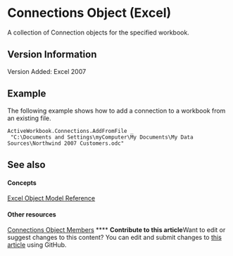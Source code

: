 
# Connections Object (Excel)

A collection of Connection objects for the specified workbook.


## Version Information

Version Added: Excel 2007 


## Example

The following example shows how to add a connection to a workbook from an existing file.


```
ActiveWorkbook.Connections.AddFromFile _ 
 "C:\Documents and Settings\myComputer\My Documents\My Data Sources\Northwind 2007 Customers.odc"
```


## See also


#### Concepts


 [Excel Object Model Reference](11ea8598-8a20-92d5-f98b-0da04263bf2c.md)
#### Other resources


 [Connections Object Members](f6f7cbb6-4763-443a-56d8-2787cb067b8b.md)
****   **Contribute to this article**Want to edit or suggest changes to this content? You can edit and submit changes to  [this article](https://github.com/jhershey00/VBA_Excel_Test/OpenXMLCon/articles/3320b1cc-2f9d-805e-e506-27164b38d413.md) using GitHub.

